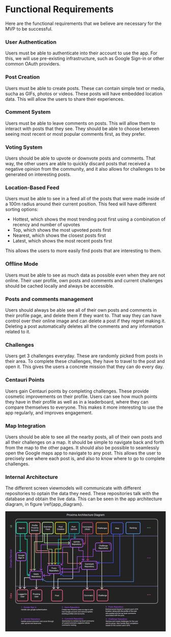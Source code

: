 # Functional Requirements
Here are the functional requirements that we believe are necessary for the MVP to be successful.


### User Authentication
Users must be able to authenticate into their account to use the app. For this, we will use pre-existing infrastructure, such as Google Sign-in or other common OAuth providers.

### Post Creation
Users must be able to create posts. These can contain simple text or media, sucha as GIFs, photos or videos. These posts will have embedded location data. This will allow the users to share their experiences.

### Comment System
Users must be able to leave comments on posts. This will allow them to interact with posts that they see. They should be able to choose between seeing most recent or most popular comments first, as they prefer.

### Voting System
Users should be able to upvote or downvote posts and comments. That way, the other users are able to quickly discard posts that received a negative opinion from the community, and it also allows for challenges to be generated on interesting posts.

### Location-Based Feed
Users must be able to see in a feed all of the posts that were made inside of a 100m radius around their current position. This feed will have different sorting options:

- Hottest, which shows the most trending post first using a combination of recency and number of upvotes
- Top, which shows the most upvoted posts first
- Nearest, which shows the closest posts first
- Latest, which shows the most recent posts first

This allows the users to more easily find posts that are interesting to them.

### Offline Mode
Users must be able to see as much data as possible even when they are not online. Their user profile, own posts and comments and current challenges should be cached locally and always be accessible.

### Posts and comments management
Users should always be able see all of their own posts and comments in their profile page, and delete them if they want to. That way they can have control over their online image and can delete a post if they regret making it. Deleting a post automatically deletes all the comments and any information related to it.

### Challenges
Users get 3 challenges everyday. These are randomly picked from posts in their area. To complete these challenges, they have to travel to the post and open it. This gives the users a concrete mission that they can do every day.

### Centauri Points
Users gain Centauri points by completing challenges. These provide cosmetic improvements on their profile. Users can see how much points they have in their profile as well as in a leaderboard, where they can compare themselves to everyone. This makes it more interesting to use the app regularly, and improves engagement.

### Map Integration
Users should be able to see all the nearby posts, all of their own posts and all their challenges on a map. It should be simple to navigate back and forth from the map to the other pages. It should also be possible to seamlessly open the Google maps app to navigate to any post. This allows the user to precisely see where each post is, and also to know where to go to complete challenges. 


### Internal Architecture
The different screen viewmodels will communicate with different repositories to optain the data they need. These repositories talk with the database and obtain the live data. This can be seen in the app architecture diagram, in figure \ref{app_diagram}.

![App architecture diagram \label{app_diagram}](./assets/app_diagram.jpg)
